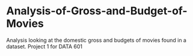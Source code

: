# Analysis-of-Gross-and-Budget-of-Movies
Analysis looking at the domestic gross and budgets of movies found in a dataset.  Project 1 for DATA 601

